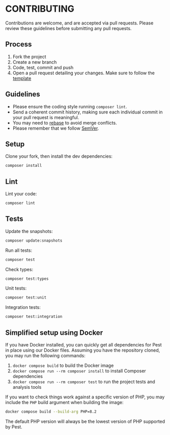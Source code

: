 # CONTRIBUTING

Contributions are welcome, and are accepted via pull requests.
Please review these guidelines before submitting any pull requests.

## Process

1. Fork the project
1. Create a new branch
1. Code, test, commit and push
1. Open a pull request detailing your changes. Make sure to follow the [template](.github/PULL_REQUEST_TEMPLATE.md)

## Guidelines

* Please ensure the coding style running `composer lint`.
* Send a coherent commit history, making sure each individual commit in your pull request is meaningful.
* You may need to [rebase](https://git-scm.com/book/en/v2/Git-Branching-Rebasing) to avoid merge conflicts.
* Please remember that we follow [SemVer](http://semver.org/).

## Setup

Clone your fork, then install the dev dependencies:
```bash
composer install
```
## Lint

Lint your code:
```bash
composer lint
```
## Tests

Update the snapshots:
```bash
composer update:snapshots
```
Run all tests:
```bash
composer test
```

Check types:
```bash
composer test:types
```

Unit tests:
```bash
composer test:unit
```

Integration tests:
```bash
composer test:integration
```

## Simplified setup using Docker

If you have Docker installed, you can quickly get all dependencies for Pest in place using
our Docker files. Assuming you have the repository cloned, you may run the following
commands:

1. `docker compose build` to build the Docker image
2. `docker compose run --rm composer install` to install Composer dependencies
3. `docker compose run --rm composer test` to run the project tests and analysis tools

If you want to check things work against a specific version of PHP, you may include
the `PHP` build argument when building the image:

```bash
docker compose build --build-arg PHP=8.2
```

The default PHP version will always be the lowest version of PHP supported by Pest.
